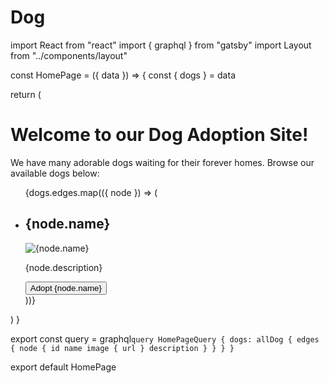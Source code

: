 # Dog
import React from "react"
import { graphql } from "gatsby"
import Layout from "../components/layout"

const HomePage = ({ data }) => {
  const { dogs } = data

  return (
    <Layout>
      <h1>Welcome to our Dog Adoption Site!</h1>
      <p>We have many adorable dogs waiting for their forever homes. Browse our available dogs below:</p>
      <ul>
        {dogs.edges.map(({ node }) => (
          <li key={node.id}>
            <h2>{node.name}</h2>
            <img src={node.image.url} alt={node.name} />
            <p>{node.description}</p>
            <button>Adopt {node.name}</button>
          </li>
        ))}
      </ul>
    </Layout>
  )
}

export const query = graphql`
  query HomePageQuery {
    dogs: allDog {
      edges {
        node {
          id
          name
          image {
            url
          }
          description
        }
      }
    }
  }
`

export default HomePage
